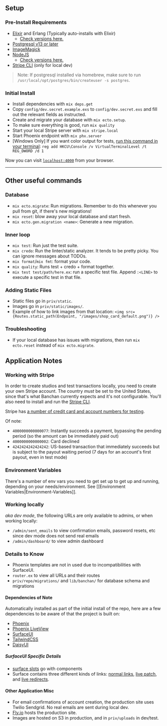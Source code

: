 ## Setup

### Pre-Install Requirements
- [Elixir](https://elixir-lang.org/install.html) and Erlang (Typically auto-installs with Elixir)
  - [Check versions here.](https://github.com/digitalworkersguild/banchan/blob/main/Dockerfile#L15-L16)
- [Postgresql v13 or later](https://wiki.postgresql.org/wiki/Detailed_installation_guides)
- [ImageMagick](https://imagemagick.org/)
- [NodeJS](https://nodejs.org/en/download/)
  - [Check versions here.](https://github.com/digitalworkersguild/banchan/blob/main/Dockerfile#L27)
- [Stripe CLI](https://stripe.com/docs/stripe-cli) (only for local dev)

> Note: If postgresql installed via homebrew, make sure to run `/usr/local/opt/postgres/bin/createuser -s postgres`.

### Initial Install

- Install dependencies with `mix deps.get`
- Copy `config/dev.secret.example.exs` to `config/dev.secret.exs` and fill out the relevant fields as instructed.
- Create and migrate your database with `mix ecto.setup`.
- To make sure everything is good, run `mix quality`
- Start your local Stripe server with `mix stripe.local`
- Start Phoenix endpoint with `mix phx.server`
- [Windows Only] If you want color output for tests, [run this command in your terminal](https://hexdocs.pm/mix/1.13/Mix.Tasks.Test.html#module-coloring): `reg add HKCU\Console /v VirtualTerminalLevel /t REG_DWORD /d 1`

Now you can visit [`localhost:4000`](http://localhost:4000) from your browser.

***

## Other useful commands

### Database

- `mix ecto.migrate`: Run migrations. Remember to do this whenever you pull from git, if there's new migrations!
- `mix reset`: blow away your local database and start fresh.
- `mix ecto.gen.migration <name>`: Generate a new migration.

### Inner loop

- `mix test`: Run just the test suite.
- `mix credo`: Run the linter/static analyzer. It tends to be pretty picky. You can ignore messages about TODOs.
- `mix format`/`mix fmt`: format your code.
- `mix quality`: Runs test + credo + format together.
- `mix test test/path/here.ex`: run a specific test file. Append `:<LINE>` to execute a specific test in that file.

### Adding Static Files

- Static files go in `priv/static`.
- Images go in `priv/static/images/`.
- Example of how to link images from that location: `<img src={Routes.static_path(Endpoint, "/images/shop_card_default.png")} />`

### Troubleshooting

- If your local database has issues with migrations, then run `mix ecto.reset` instead of `mix ecto.migrate`.

## Application Notes

### Working with Stripe

In order to create studios and test transactions locally, you need to create your own Stripe account. The country _must_ be set to the United States, since that's what Banchan currently expects and it's not configurable. You'll also need to install and run the [Stripe CLI](https://stripe.com/docs/stripe-cli).

Stripe has [a number of credit card and account numbers for testing](https://stripe.com/docs/testing).

Of note:

* `4000000000000077`: Instantly succeeds a payment, bypassing the pending period (so the amount can be immediately paid out)
* `4000000000000002`: Card declined
* `4242424242424242`: US-based transaction that immediately succeeds but is subject to the payout waiting period (7 days for an account's first payout, even in test mode)

### Environment Variables

There's a number of env vars you need to get set up to get up and running, depending on your needs/environment. See [[Environment Variables|Environment-Variables]].

### Working locally 

_aka dev mode_, the following URLs are only available to admins, or when working locally:

- `/admin/sent_emails` to view confirmation emails, password resets, etc since dev mode does not send real emails
- `/admin/dashboard/` to view admin dashboard

### Details to Know 

- Phoenix templates are not in used due to incompatibilities with SurfaceUI.
- `router.ex` to view all URLs and their routes
- `priv/repo/migrations/` and `lib/banchan/` for database schema and migrations

#### Dependencies of Note

Automatically installed as part of the initial install of the repo, here are a few dependencies to be aware of that the project is built on:

- [Phoenix](https://www.phoenixframework.org/)
- [Phoenix LiveView](https://hexdocs.pm/phoenix_live_view)
- [SurfaceUI](https://surface-ui.org/)
- [TailwindCSS](https://tailwindcss.com/)
- [DaisyUI](https://daisyui.com)

##### SurfaceUI Specific Details 

- [surface slots](https://surface-ui.org/slots) go with components
- Surface contains three different kinds of links: [normal links](https://surface-ui.org/builtincomponents/Link), [live patch](https://surface-ui.org/builtincomponents/LivePatch), and [live redirects](https://surface-ui.org/builtincomponents/LiveRedirect).

#### Other Application Misc

- For email confirmations of account creation, the production site uses Twilio Sendgrid. No real emails are sent during local dev.
- [Fly.io](https://fly.io) hosts the production site.
- Images are hosted on S3 in production, and in `priv/uploads` in dev/test.